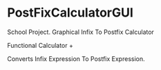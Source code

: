 # PostFixCalculatorGUI
School Project. Graphical Infix To Postfix Calculator

Functional Calculator + 

Converts Infix Expression To Postfix Expression.
